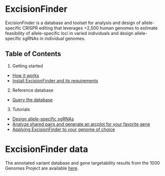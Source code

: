 # ExcisionFinder

ExcisionFinder is a database and toolset for analysis and design of allele-specific CRISPR editing that leverages >2,500 human genomes to estimate feasibility of allele-specific loci in varied individuals and design allele-specific sgRNAs in individual genomes. 

## Table of Contents

1. Getting started
* [How it works](https://github.com/keoughkath/ExcisionFinder/wiki/Overview)
* [Install ExcisionFinder and its requirements](https://github.com/keoughkath/ExcisionFinder/wiki/Install-ExcisionFinder-and-its-requirements)
2. Reference database
* [Query the database](https://github.com/keoughkath/ExcisionFinder/wiki/Tutorial:-Querying-ExcisionFinder-variant-annotations)
3. Tutorials
* [Design allele-specific sgRNAs](https://github.com/keoughkath/ExcisionFinder/wiki/Tutorial:-design-sgRNAs-in-an-individual-genome)
* [Analyze shared pairs and generate an arcplot for your favorite gene](https://github.com/keoughkath/ExcisionFinder/wiki/Tutorial:-Analyze-shared-pairs-and-generate-an-arc-plot-for-your-favorite-gene)
* [Applying ExcisionFinder to your genome of choice](https://github.com/keoughkath/ExcisionFinder/wiki/Tutorial:-Applying-ExcisionFinder-to-your-genome-of-choice)

# ExcisionFinder data

The annotated variant database and gene targetability results from the 1000 Genomes Project are available [here](http://lighthouse.ucsf.edu/public_files_no_password/excisionFinderData_public/ExcisionFinder_manuscript_data/).
